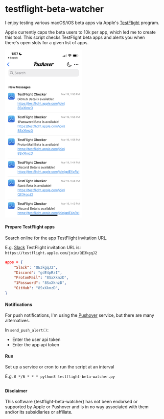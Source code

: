 # testflight-beta-watcher

I enjoy testing various macOS/iOS beta apps via Apple's [TestFlight](https://developer.apple.com/testflight/) program.

Apple currently caps the beta users to 10k per app, which led me to create this tool. This script checks TestFlight beta apps and alerts you when there's open slots for a given list of apps.

<img src="/notification.png" width=50%>

#### Prepare TestFlight apps
Search online for the app TestFlight invitation URL.

E.g.
[Slack](https://slack.com/beta/ios) TestFlight invitation URL is:
 `https://testflight.apple.com/join/QE3kgqJ2`

```json
apps = {
    "Slack": "QE3kgqJ2",
    "Discord": "gdE4pRzI",
    "ProtonMail": "8SxXknzD",
    "1Password": "8SxXknzD",
    "GitHub": "8SxXknzD",
}
```

#### Notifications
For push notifications, I'm using the [Pushover](https://pushover.net) service, but there are many alternatives.

In `send_push_alert()`:
* Enter the user api token
* Enter the app api token


#### Run

Set up a service or cron to run the script at an interval

E.g.
`0 */6 * * * python3 testflight-beta-watcher.py`

##
#### Disclaimer

This software {testflight-beta-watcher} has not been endorsed or supported by Apple or Pushover and is in no way associated with them and/or its subsidiaries or affiliate.

